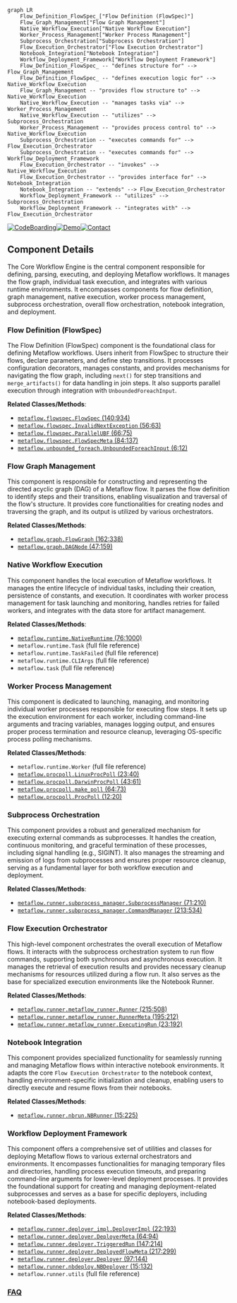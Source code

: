 ```mermaid
graph LR
    Flow_Definition_FlowSpec_["Flow Definition (FlowSpec)"]
    Flow_Graph_Management["Flow Graph Management"]
    Native_Workflow_Execution["Native Workflow Execution"]
    Worker_Process_Management["Worker Process Management"]
    Subprocess_Orchestration["Subprocess Orchestration"]
    Flow_Execution_Orchestrator["Flow Execution Orchestrator"]
    Notebook_Integration["Notebook Integration"]
    Workflow_Deployment_Framework["Workflow Deployment Framework"]
    Flow_Definition_FlowSpec_ -- "defines structure for" --> Flow_Graph_Management
    Flow_Definition_FlowSpec_ -- "defines execution logic for" --> Native_Workflow_Execution
    Flow_Graph_Management -- "provides flow structure to" --> Native_Workflow_Execution
    Native_Workflow_Execution -- "manages tasks via" --> Worker_Process_Management
    Native_Workflow_Execution -- "utilizes" --> Subprocess_Orchestration
    Worker_Process_Management -- "provides process control to" --> Native_Workflow_Execution
    Subprocess_Orchestration -- "executes commands for" --> Flow_Execution_Orchestrator
    Subprocess_Orchestration -- "executes commands for" --> Workflow_Deployment_Framework
    Flow_Execution_Orchestrator -- "invokes" --> Native_Workflow_Execution
    Flow_Execution_Orchestrator -- "provides interface for" --> Notebook_Integration
    Notebook_Integration -- "extends" --> Flow_Execution_Orchestrator
    Workflow_Deployment_Framework -- "utilizes" --> Subprocess_Orchestration
    Workflow_Deployment_Framework -- "integrates with" --> Flow_Execution_Orchestrator
```
[![CodeBoarding](https://img.shields.io/badge/Generated%20by-CodeBoarding-9cf?style=flat-square)](https://github.com/CodeBoarding/CodeBoarding)[![Demo](https://img.shields.io/badge/Try%20our-Demo-blue?style=flat-square)](https://www.codeboarding.org/demo)[![Contact](https://img.shields.io/badge/Contact%20us%20-%20contact@codeboarding.org-lightgrey?style=flat-square)](mailto:contact@codeboarding.org)

## Component Details

The Core Workflow Engine is the central component responsible for defining, parsing, executing, and deploying Metaflow workflows. It manages the flow graph, individual task execution, and integrates with various runtime environments. It encompasses components for flow definition, graph management, native execution, worker process management, subprocess orchestration, overall flow orchestration, notebook integration, and deployment.

### Flow Definition (FlowSpec)
The Flow Definition (FlowSpec) component is the foundational class for defining Metaflow workflows. Users inherit from FlowSpec to structure their flows, declare parameters, and define step transitions. It processes configuration decorators, manages constants, and provides mechanisms for navigating the flow graph, including `next()` for step transitions and `merge_artifacts()` for data handling in join steps. It also supports parallel execution through integration with `UnboundedForeachInput`.


**Related Classes/Methods**:

- <a href="https://github.com/netflix/metaflow/blob/master/metaflow/flowspec.py#L140-L934" target="_blank" rel="noopener noreferrer">`metaflow.flowspec.FlowSpec` (140:934)</a>
- <a href="https://github.com/netflix/metaflow/blob/master/metaflow/flowspec.py#L56-L63" target="_blank" rel="noopener noreferrer">`metaflow.flowspec.InvalidNextException` (56:63)</a>
- <a href="https://github.com/netflix/metaflow/blob/master/metaflow/flowspec.py#L66-L75" target="_blank" rel="noopener noreferrer">`metaflow.flowspec.ParallelUBF` (66:75)</a>
- <a href="https://github.com/netflix/metaflow/blob/master/metaflow/flowspec.py#L84-L137" target="_blank" rel="noopener noreferrer">`metaflow.flowspec.FlowSpecMeta` (84:137)</a>
- <a href="https://github.com/netflix/metaflow/blob/master/metaflow/unbounded_foreach.py#L6-L12" target="_blank" rel="noopener noreferrer">`metaflow.unbounded_foreach.UnboundedForeachInput` (6:12)</a>


### Flow Graph Management
This component is responsible for constructing and representing the directed acyclic graph (DAG) of a Metaflow flow. It parses the flow definition to identify steps and their transitions, enabling visualization and traversal of the flow's structure. It provides core functionalities for creating nodes and traversing the graph, and its output is utilized by various orchestrators.


**Related Classes/Methods**:

- <a href="https://github.com/netflix/metaflow/blob/master/metaflow/graph.py#L162-L338" target="_blank" rel="noopener noreferrer">`metaflow.graph.FlowGraph` (162:338)</a>
- <a href="https://github.com/netflix/metaflow/blob/master/metaflow/graph.py#L47-L159" target="_blank" rel="noopener noreferrer">`metaflow.graph.DAGNode` (47:159)</a>


### Native Workflow Execution
This component handles the local execution of Metaflow workflows. It manages the entire lifecycle of individual tasks, including their creation, persistence of constants, and execution. It coordinates with worker process management for task launching and monitoring, handles retries for failed workers, and integrates with the data store for artifact management.


**Related Classes/Methods**:

- <a href="https://github.com/netflix/metaflow/blob/master/metaflow/runtime.py#L76-L1000" target="_blank" rel="noopener noreferrer">`metaflow.runtime.NativeRuntime` (76:1000)</a>
- `metaflow.runtime.Task` (full file reference)
- `metaflow.runtime.TaskFailed` (full file reference)
- `metaflow.runtime.CLIArgs` (full file reference)
- `metaflow.task` (full file reference)


### Worker Process Management
This component is dedicated to launching, managing, and monitoring individual worker processes responsible for executing flow steps. It sets up the execution environment for each worker, including command-line arguments and tracing variables, manages logging output, and ensures proper process termination and resource cleanup, leveraging OS-specific process polling mechanisms.


**Related Classes/Methods**:

- `metaflow.runtime.Worker` (full file reference)
- <a href="https://github.com/netflix/metaflow/blob/master/metaflow/procpoll.py#L23-L40" target="_blank" rel="noopener noreferrer">`metaflow.procpoll.LinuxProcPoll` (23:40)</a>
- <a href="https://github.com/netflix/metaflow/blob/master/metaflow/procpoll.py#L43-L61" target="_blank" rel="noopener noreferrer">`metaflow.procpoll.DarwinProcPoll` (43:61)</a>
- <a href="https://github.com/netflix/metaflow/blob/master/metaflow/procpoll.py#L64-L73" target="_blank" rel="noopener noreferrer">`metaflow.procpoll.make_poll` (64:73)</a>
- <a href="https://github.com/netflix/metaflow/blob/master/metaflow/procpoll.py#L12-L20" target="_blank" rel="noopener noreferrer">`metaflow.procpoll.ProcPoll` (12:20)</a>


### Subprocess Orchestration
This component provides a robust and generalized mechanism for executing external commands as subprocesses. It handles the creation, continuous monitoring, and graceful termination of these processes, including signal handling (e.g., SIGINT). It also manages the streaming and emission of logs from subprocesses and ensures proper resource cleanup, serving as a fundamental layer for both workflow execution and deployment.


**Related Classes/Methods**:

- <a href="https://github.com/netflix/metaflow/blob/master/metaflow/runner/subprocess_manager.py#L71-L210" target="_blank" rel="noopener noreferrer">`metaflow.runner.subprocess_manager.SubprocessManager` (71:210)</a>
- <a href="https://github.com/netflix/metaflow/blob/master/metaflow/runner/subprocess_manager.py#L213-L534" target="_blank" rel="noopener noreferrer">`metaflow.runner.subprocess_manager.CommandManager` (213:534)</a>


### Flow Execution Orchestrator
This high-level component orchestrates the overall execution of Metaflow flows. It interacts with the subprocess orchestration system to run flow commands, supporting both synchronous and asynchronous execution. It manages the retrieval of execution results and provides necessary cleanup mechanisms for resources utilized during a flow run. It also serves as the base for specialized execution environments like the Notebook Runner.


**Related Classes/Methods**:

- <a href="https://github.com/netflix/metaflow/blob/master/metaflow/runner/metaflow_runner.py#L215-L508" target="_blank" rel="noopener noreferrer">`metaflow.runner.metaflow_runner.Runner` (215:508)</a>
- <a href="https://github.com/netflix/metaflow/blob/master/metaflow/runner/metaflow_runner.py#L195-L212" target="_blank" rel="noopener noreferrer">`metaflow.runner.metaflow_runner.RunnerMeta` (195:212)</a>
- <a href="https://github.com/netflix/metaflow/blob/master/metaflow/runner/metaflow_runner.py#L23-L192" target="_blank" rel="noopener noreferrer">`metaflow.runner.metaflow_runner.ExecutingRun` (23:192)</a>


### Notebook Integration
This component provides specialized functionality for seamlessly running and managing Metaflow flows within interactive notebook environments. It adapts the core `Flow Execution Orchestrator` to the notebook context, handling environment-specific initialization and cleanup, enabling users to directly execute and resume flows from their notebooks.


**Related Classes/Methods**:

- <a href="https://github.com/netflix/metaflow/blob/master/metaflow/runner/nbrun.py#L15-L225" target="_blank" rel="noopener noreferrer">`metaflow.runner.nbrun.NBRunner` (15:225)</a>


### Workflow Deployment Framework
This component offers a comprehensive set of utilities and classes for deploying Metaflow flows to various external orchestrators and environments. It encompasses functionalities for managing temporary files and directories, handling process execution timeouts, and preparing command-line arguments for lower-level deployment processes. It provides the foundational support for creating and managing deployment-related subprocesses and serves as a base for specific deployers, including notebook-based deployments.


**Related Classes/Methods**:

- <a href="https://github.com/netflix/metaflow/blob/master/metaflow/runner/deployer_impl.py#L22-L193" target="_blank" rel="noopener noreferrer">`metaflow.runner.deployer_impl.DeployerImpl` (22:193)</a>
- <a href="https://github.com/netflix/metaflow/blob/master/metaflow/runner/deployer.py#L64-L94" target="_blank" rel="noopener noreferrer">`metaflow.runner.deployer.DeployerMeta` (64:94)</a>
- <a href="https://github.com/netflix/metaflow/blob/master/metaflow/runner/deployer.py#L147-L214" target="_blank" rel="noopener noreferrer">`metaflow.runner.deployer.TriggeredRun` (147:214)</a>
- <a href="https://github.com/netflix/metaflow/blob/master/metaflow/runner/deployer.py#L217-L299" target="_blank" rel="noopener noreferrer">`metaflow.runner.deployer.DeployedFlowMeta` (217:299)</a>
- <a href="https://github.com/netflix/metaflow/blob/master/metaflow/runner/deployer.py#L97-L144" target="_blank" rel="noopener noreferrer">`metaflow.runner.deployer.Deployer` (97:144)</a>
- <a href="https://github.com/netflix/metaflow/blob/master/metaflow/runner/nbdeploy.py#L15-L132" target="_blank" rel="noopener noreferrer">`metaflow.runner.nbdeploy.NBDeployer` (15:132)</a>
- `metaflow.runner.utils` (full file reference)




### [FAQ](https://github.com/CodeBoarding/GeneratedOnBoardings/tree/main?tab=readme-ov-file#faq)